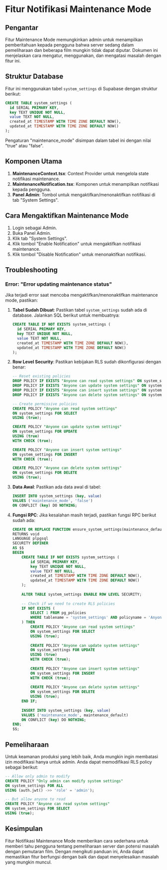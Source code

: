 # Fitur Notifikasi Maintenance Mode

## Pengantar

Fitur Maintenance Mode memungkinkan admin untuk menampilkan pemberitahuan kepada pengguna bahwa server sedang dalam pemeliharaan dan beberapa film mungkin tidak dapat diputar. Dokumen ini menjelaskan cara mengatur, menggunakan, dan mengatasi masalah dengan fitur ini.

## Struktur Database

Fitur ini menggunakan tabel `system_settings` di Supabase dengan struktur berikut:

```sql
CREATE TABLE system_settings (
  id SERIAL PRIMARY KEY,
  key TEXT UNIQUE NOT NULL,
  value TEXT NOT NULL,
  created_at TIMESTAMP WITH TIME ZONE DEFAULT NOW(),
  updated_at TIMESTAMP WITH TIME ZONE DEFAULT NOW()
);
```

Pengaturan "maintenance_mode" disimpan dalam tabel ini dengan nilai "true" atau "false".

## Komponen Utama

1. **MaintenanceContext.tsx**: Context Provider untuk mengelola state notifikasi maintenance.
2. **MaintenanceNotification.tsx**: Komponen untuk menampilkan notifikasi kepada pengguna.
3. **Panel Admin**: Tombol untuk mengaktifkan/menonaktifkan notifikasi di tab "System Settings".

## Cara Mengaktifkan Maintenance Mode

1. Login sebagai Admin.
2. Buka Panel Admin.
3. Klik tab "System Settings".
4. Klik tombol "Enable Notification" untuk mengaktifkan notifikasi maintenance.
5. Klik tombol "Disable Notification" untuk menonaktifkan notifikasi.

## Troubleshooting

### Error: "Error updating maintenance status"

Jika terjadi error saat mencoba mengaktifkan/menonaktifkan maintenance mode, pastikan:

1. **Tabel Sudah Dibuat**: Pastikan tabel `system_settings` sudah ada di database. 
   Jalankan SQL berikut untuk membuatnya:

   ```sql
   CREATE TABLE IF NOT EXISTS system_settings (
     id SERIAL PRIMARY KEY,
     key TEXT UNIQUE NOT NULL,
     value TEXT NOT NULL,
     created_at TIMESTAMP WITH TIME ZONE DEFAULT NOW(),
     updated_at TIMESTAMP WITH TIME ZONE DEFAULT NOW()
   );
   ```

2. **Row Level Security**: Pastikan kebijakan RLS sudah dikonfigurasi dengan benar:

   ```sql
   -- Reset existing policies
   DROP POLICY IF EXISTS "Anyone can read system settings" ON system_settings;
   DROP POLICY IF EXISTS "Anyone can update system settings" ON system_settings;
   DROP POLICY IF EXISTS "Anyone can insert system settings" ON system_settings;
   DROP POLICY IF EXISTS "Anyone can delete system settings" ON system_settings;

   -- Create permissive policies
   CREATE POLICY "Anyone can read system settings" 
   ON system_settings FOR SELECT 
   USING (true);

   CREATE POLICY "Anyone can update system settings" 
   ON system_settings FOR UPDATE
   USING (true) 
   WITH CHECK (true);

   CREATE POLICY "Anyone can insert system settings" 
   ON system_settings FOR INSERT
   WITH CHECK (true);

   CREATE POLICY "Anyone can delete system settings" 
   ON system_settings FOR DELETE
   USING (true);
   ```

3. **Data Awal**: Pastikan ada data awal di tabel:

   ```sql
   INSERT INTO system_settings (key, value)
   VALUES ('maintenance_mode', 'false')
   ON CONFLICT (key) DO NOTHING;
   ```

4. **Fungsi RPC**: Jika kesalahan masih terjadi, pastikan fungsi RPC berikut sudah ada:

   ```sql
   CREATE OR REPLACE FUNCTION ensure_system_settings(maintenance_default TEXT)
   RETURNS void
   LANGUAGE plpgsql
   SECURITY DEFINER
   AS $$
   BEGIN
       CREATE TABLE IF NOT EXISTS system_settings (
           id SERIAL PRIMARY KEY,
           key TEXT UNIQUE NOT NULL,
           value TEXT NOT NULL,
           created_at TIMESTAMP WITH TIME ZONE DEFAULT NOW(),
           updated_at TIMESTAMP WITH TIME ZONE DEFAULT NOW()
       );
       
       ALTER TABLE system_settings ENABLE ROW LEVEL SECURITY;
       
       -- Check if we need to create RLS policies
       IF NOT EXISTS (
           SELECT 1 FROM pg_policies 
           WHERE tablename = 'system_settings' AND policyname = 'Anyone can read system settings'
       ) THEN
           CREATE POLICY "Anyone can read system settings" 
           ON system_settings FOR SELECT 
           USING (true);
           
           CREATE POLICY "Anyone can update system settings" 
           ON system_settings FOR UPDATE
           USING (true) 
           WITH CHECK (true);
           
           CREATE POLICY "Anyone can insert system settings" 
           ON system_settings FOR INSERT
           WITH CHECK (true);
           
           CREATE POLICY "Anyone can delete system settings" 
           ON system_settings FOR DELETE
           USING (true);
       END IF;
       
       INSERT INTO system_settings (key, value)
       VALUES ('maintenance_mode', maintenance_default)
       ON CONFLICT (key) DO NOTHING;
   END;
   $$;
   ```

## Pemeliharaan

Untuk keamanan produksi yang lebih baik, Anda mungkin ingin membatasi izin modifikasi hanya untuk admin. Anda dapat memodifikasi RLS policy sebagai berikut:

```sql
-- Allow only admin to modify
CREATE POLICY "Only admin can modify system settings" 
ON system_settings FOR ALL 
USING (auth.jwt() ->> 'role' = 'admin');

-- But allow anyone to read
CREATE POLICY "Anyone can read system settings" 
ON system_settings FOR SELECT 
USING (true);
```

## Kesimpulan

Fitur Notifikasi Maintenance Mode memberikan cara sederhana untuk memberi tahu pengguna tentang pemeliharaan server dan potensi masalah dengan pemutaran film. Dengan mengikuti panduan ini, Anda dapat memastikan fitur berfungsi dengan baik dan dapat menyelesaikan masalah yang mungkin muncul. 